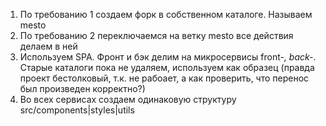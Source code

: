 1. По требованию 1 создаем форк в собственном каталоге. Называем mesto
2. По требованию 2 переключаемся на ветку mesto все действия делаем в ней
3. Используем SPA. Фронт и бэк делим на микросервисы front-*, back-*. Старые каталоги пока не удаляем, используем как образец (правда проект бестолковый, т.к. не рабоает, а как проверить, что перенос был произведен корректно?)
4. Во всех сервисах создаем одинаковую структуру src/components|styles|utils